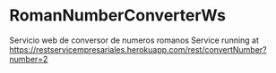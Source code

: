 # RomanNumberConverterWs
Servicio web de conversor de numeros romanos
 Service running at https://restservicempresariales.herokuapp.com/rest/convertNumber?number=2
